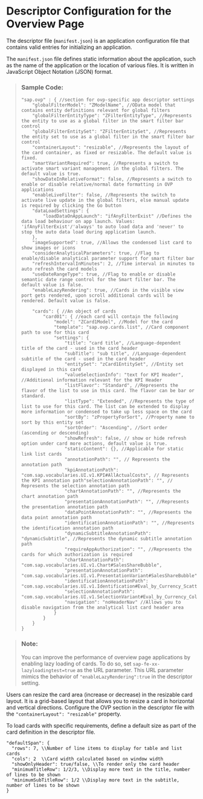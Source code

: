 <!-- loiof194b411027e4402a0be0537fa7b803b -->

# Descriptor Configuration for the Overview Page

The descriptor file \(`manifest.json`\) is an application configuration file that contains valid entries for initializing an application.



The `manifest.json` file defines static information about the application, such as the name of the application or the location of various files. It is written in JavaScript Object Notation \(JSON\) format.

> ### Sample Code:  
> ```
> "sap.ovp" : { //section for ovp-specific app descriptor settings
>     "globalFilterModel": "ZModelName", //OData model that contains entity definitions relevant for global filters
>     "globalFilterEntityType": "ZFilterEntityType", //Represents the entity to use as a global filter in the smart filter bar control
>     "globalFilterEntitySet": "ZFilterEntitySet", //Represents the entity set to use as a global filter in the smart filter bar control
>     "containerLayout": "resizable", //Represents the layout of the card container, as fixed or resizable. The default value is fixed.
>     "smartVariantRequired": true, //Represents a switch to activate smart variant management in the global filters. The default value is true.
>     "showDateInRelativeFormat": false, //Represents a switch to enable or disable relative/normal date formatting in OVP applications
>     "enableLiveFilter": false, //Represents the switch to activate live update in the global filters, else manual update is required by clicking the Go button
>     "dataLoadSettings": {
>         "loadDataOnAppLaunch": "ifAnyFilterExist" //Defines the data load behaviour on app launch. Values: 'ifAnyFilterExist'/'always' to auto load data and 'never' to stop the auto data load during application launch.
>     },
>     "imageSupported": true, //Allows the condensed list card to show images or icons	
>     "considerAnalyticalParameters": true, //Flag to enable/disable analytical parameter support for smart filter bar
>     "refreshIntervalInMinutes": 2, //Time interval in minutes to auto refresh the card models
>     "useDateRangeType": true, //Flag to enable or disable semantic date range control for the Smart filter bar. The default value is false.
>     "enableLazyRendering": true, //Cards in the visible view port gets rendered, upon scroll additional cards will be rendered. Default value is false.
>                   
>     "cards": { //An object of cards 
>         "card01": { //each card will contain the following 
>             "model": "ZCard1Model", //Model for the card
>             "template": "sap.ovp.cards.list", //Card component path to use for this card
>             "settings": {
>                 "title": "card title", //Language-dependent title of the card - used in the card header
>                 "subTitle": "sub title", //Language-dependent subtitle of the card - used in the card header
>                 "entitySet": "zCard1EntitySet", //Entity set displayed in this card
>                 "valueSelectionInfo": "text for KPI Header", //Additional information relevant for the KPI Header
>                 "listFlavor": "Standard", //Represents the flavor of the list to use in this card. The flavor can be bar or standard.
>                 "listType": "Extended", //Represents the type of list to use for this card. The list can be extended to display more information or condensed to take up less space on the card
>                 "sortBy": "zPropertyForSort", //Property name to sort by this entity set
>                 "sortOrder": "Ascending", //Sort order (ascending or descending)
>                 "showRefresh": false, // show or hide refresh option under card more actions, default value is true.
>                 "staticContent": {}, //Applicable for static link list cards
>                 "annotationPath": "", // Represents the annotation path
>                 "kpiAnnotationPath": "com.sap.vocabularies.UI.v1.KPI#AllActualCosts", // Represents the KPI annotation path"selectionAnnotationPath": "", // Represents the selection annotation path
>                 "chartAnnotationPath": "", //Represents the chart annotation path
>                 "presentationAnnotationPath": "", //Represents the presentation annotation path
>                 "dataPointAnnotationPath": "", //Represents the data point annotation path
>                 "identificationAnnotationPath": "", //Represents the identification annotation path
>                 "dynamicSubtitleAnnotationPath": "dynamicSubtitle", //Represents the dynamic subtitle annotation path
>                 "requireAppAuthorization": "", //Represents the cards for which authorization is required
>                 "chartAnnotationPath": "com.sap.vocabularies.UI.v1.Chart#SalesShareBubble",
>                 "presentationAnnotationPath": "com.sap.vocabularies.UI.v1.PresentationVariant#SalesShareBubble",
>                 "identificationAnnotationPath": "com.sap.vocabularies.UI.v1.Identification#Eval_by_Currency_Scatter",
>                 "selectionAnnotationPath": "com.sap.vocabularies.UI.v1.SelectionVariant#Eval_by_Currency_ColumnStacked",
>                 "navigation": "noHeaderNav" //Allows you to disable navigation from the analytical list card header area
>             }
>         }
>     }
> }
> ```

> ### Note:  
> You can improve the performance of overview page applications by enabling lazy loading of cards. To do so, set `sap-fe-xx-lazyloadingtest=true` as the URL parameter. This URL parameter mimics the behavior of `"enableLazyRendering":true` in the descriptor setting.

Users can resize the card area \(increase or decrease\) in the resizable card layout. It is a grid-based layout that allows you to resize a card in horizontal and vertical directions. Configure the OVP section in the descriptor file with the `"containerLayout": "resizable"` property.

To load cards with specific requirements, define a default size as part of the card definition in the descriptor file.

```
"defaultSpan": {
  "rows": 7, \\Number of line items to display for table and list cards
  "cols": 2  \\Card width calculated based on window width
  "showOnlyHeader": true/false, \\To render only the card header
  "minimumTitleRow": 1/2/3, \\Display more text in the title, number of lines to be shown
  "minimumSubTitleRow": 1/2 \\Display more text in the subtitle, number of lines to be shown
}
```

